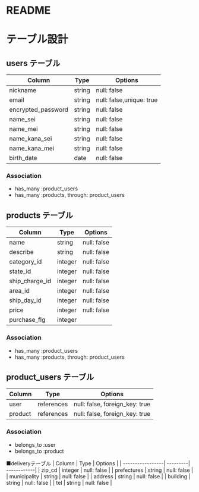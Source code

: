 # README

# テーブル設計

## users テーブル

| Column             | Type        | Options                  |
| ------------------ | ----------- | ------------------------ |
| nickname           | string      | null: false              |
| email              | string      | null: false,unique: true |
| encrypted_password | string      | null: false              |
| name_sei           | string      | null: false              |
| name_mei           | string      | null: false              |
| name_kana_sei      | string      | null: false              |
| name_kana_mei      | string      | null: false              |
| birth_date         | date        | null: false              |

### Association

- has_many :product_users
- has_many :products, through: product_users


## products テーブル

| Column         | Type    | Options     |
| -------------- | ------- | ----------- |
| name           | string  | null: false |
| describe       | string  | null: false |
| category_id    | integer | null: false |
| state_id       | integer | null: false |
| ship_charge_id | integer | null: false |
| area_id        | integer | null: false |
| ship_day_id    | integer | null: false |
| price          | integer | null: false |
| purchase_flg   | integer |             |


### Association

- has_many :product_users
- has_many :products, through: product_users

## product_users テーブル

| Column    | Type       | Options                        |
| ------    | ---------- | ------------------------------ |
| user      | references | null: false, foreign_key: true |
| product   | references | null: false, foreign_key: true |

### Association

- belongs_to :user
- belongs_to :product

■deliveryテーブル
| Column           | Type     | Options     |
| -----------------| ---------| ------------|
| zip_cd           | integer  | null: false |
| prefectures      | string   | null: false |
| municipality     | string   | null: false |
| address          | string   | null: false |
| building         | string   | null: false |
| tel              | string   | null: false |



